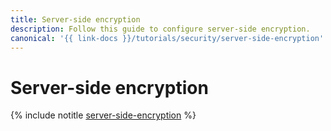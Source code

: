 ```yaml
---
title: Server-side encryption
description: Follow this guide to configure server-side encryption.
canonical: '{{ link-docs }}/tutorials/security/server-side-encryption'
---
```


# Server-side encryption

{% include notitle [server-side-encryption](../../_tutorials/security/server-side-encryption.md) %}